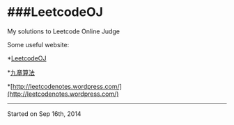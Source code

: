 ###LeetcodeOJ
==========

My solutions to Leetcode Online Judge

Some useful website:

*[LeetcodeOJ](https://oj.leetcode.com/)

*[九章算法](http://answer.ninechapter.com/)

*[http://leetcodenotes.wordpress.com/](http://leetcodenotes.wordpress.com/)

-----------------------------------------
Started on Sep 16th, 2014
